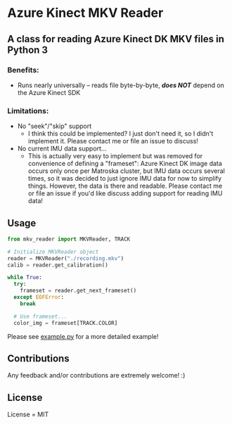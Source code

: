 # Azure Kinect MKV Reader

## A class for reading Azure Kinect DK MKV files in Python 3
### Benefits:
- Runs nearly universally – reads file byte-by-byte, **_does NOT_** depend on the Azure Kinect SDK
### Limitations:
- No "seek"/"skip" support
  - I think this could be implemented? I just don't need it, so I didn't implement it. Please contact me or file an issue to discuss!
- No current IMU data support...
  - This is actually very easy to implement but was removed for convenience of defining a "frameset": Azure Kinect DK image data occurs only once per Matroska cluster, but IMU data occurs several times, so it was decided to just ignore IMU data for now to simplify things. However, the data is there and readable. Please contact me or file an issue if you'd like discuss adding support for reading IMU data!

## Usage
```python
from mkv_reader import MKVReader, TRACK

# Initialize MKVReader object
reader = MKVReader("./recording.mkv")
calib = reader.get_calibration()

while True:
  try:
    frameset = reader.get_next_frameset()
  except EOFError:
    break

  # Use frameset...
  color_img = frameset[TRACK.COLOR]
```
Please see [example.py](example.py) for a more detailed example!

## Contributions
Any feedback and/or contributions are extremely welcome! :)

## License
License = MIT
